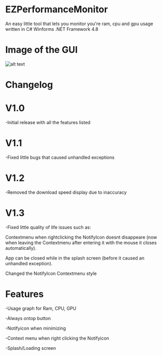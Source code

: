 # EZPerformanceMonitor
An easy little tool that lets you monitor you're ram, cpu and gpu usage written in C# Winforms .NET Framework 4.8

# Image of the GUI
![alt text](https://i.ibb.co/bFYL58R/Screenshot-2022-05-18-123616.png)

# Changelog

# V1.0
-Initial release with all the features listed

# V1.1
-Fixed little bugs that caused unhandled exceptions

# V1.2
-Removed the download speed display due to inaccuracy 

# V1.3
-Fixed little quality of life issues such as:

Contextmenu when rightclicking the NotifyIcon doesnt disappeare (now when leaving the Contextmenu after entering it with the mouse it closes automatically).

App can be closed while in the splash screen (before it caused an unhandled exception).

Changed the NotifyIcon Contextmenu style


# Features
-Usage graph for Ram, CPU, GPU

-Always ontop button

-Notifyicon when minimizing

-Context menu when right clicking the Notifyicon

-Splash/Loading screen
